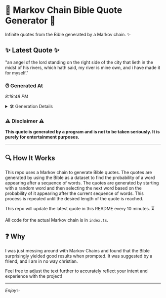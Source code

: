 # 📖 Markov Chain Bible Quote Generator 📖

Infinite quotes from the Bible generated by a Markov chain. ✨

## ✨ Latest Quote ✨
"an angel of the lord standing on the right side of the city that lieth in the midst of his rivers, which hath said, my river is mine own, and i have made it for myself."

### ⏰ Generated At
*8:18:48 PM*

<details>
    <summary>🛠️ Generation Details</summary>
    <p>
        <strong>🌱 Seed:</strong> an<br>
        <strong>🔄 Iterations:</strong> 35<br>
        <strong>📜 Context History:</strong><br>[ an ]: angel<br>[ an, angel ]: of<br>[ an, angel, of ]: the<br>[ an, angel, of, the ]: lord<br>[ an, angel, of, the, lord ]: standing<br>[ an, angel, of, the, lord, standing ]: on<br>[ angel, of, the, lord, standing, on ]: the<br>[ of, the, lord, standing, on, the ]: right<br>[ the, lord, standing, on, the, right ]: side<br>[ lord, standing, on, the, right, side ]: of<br>[ standing, on, the, right, side, of ]: the<br>[ on, the, right, side, of, the ]: city<br>[ the, right, side, of, the, city ]: that<br>[ right, side, of, the, city, that ]: lieth<br>[ side, of, the, city, that, lieth ]: in<br>[ of, the, city, that, lieth, in ]: the<br>[ the, city, that, lieth, in, the ]: midst<br>[ city, that, lieth, in, the, midst ]: of<br>[ that, lieth, in, the, midst, of ]: his<br>[ lieth, in, the, midst, of, his ]: rivers,<br>[ in, the, midst, of, his, rivers, ]: which<br>[ the, midst, of, his, rivers,, which ]: hath<br>[ midst, of, his, rivers,, which, hath ]: said,<br>[ of, his, rivers,, which, hath, said, ]: my<br>[ his, rivers,, which, hath, said,, my ]: river<br>[ rivers,, which, hath, said,, my, river ]: is<br>[ which, hath, said,, my, river, is ]: mine<br>[ hath, said,, my, river, is, mine ]: own,<br>[ said,, my, river, is, mine, own, ]: and<br>[ my, river, is, mine, own,, and ]: i<br>[ river, is, mine, own,, and, i ]: have<br>[ is, mine, own,, and, i, have ]: made<br>[ mine, own,, and, i, have, made ]: it<br>[ own,, and, i, have, made, it ]: for<br>[ and, i, have, made, it, for ]: myself.<br>
    </p>
</details>

### ⚠️ Disclaimer ⚠️
**This quote is generated by a program and is not to be taken seriously. It is purely for entertainment purposes.**

---

## 🔍 How It Works

This repo uses a Markov chain to generate Bible quotes. The quotes are generated by using the Bible as a dataset to find the probability of a word appearing after a sequence of words. The quotes are generated by starting with a random word and then selecting the next word based on the probability of it appearing after the current sequence of words. This process is repeated until the desired length of the quote is reached.

This repo will update the latest quote in this README every 10 minutes. ⏳

All code for the actual Markov chain is in `index.ts`.

## ❓ Why

I was just messing around with Markov Chains and found that the Bible surprisingly yielded good results when prompted. 
It was suggested by a friend, and I am in no way christian.

Feel free to adjust the text further to accurately reflect your intent and experience with the project!

---

*Enjoy*✨
